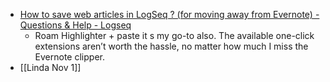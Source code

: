- [How to save web articles in LogSeq ? (for moving away from Evernote) - Questions & Help - Logseq](https://discuss.logseq.com/t/how-to-save-web-articles-in-logseq-for-moving-away-from-evernote/20420)
	- Roam Highlighter + paste it s my go-to also. The available one-click extensions aren’t worth the hassle, no matter how much I miss the Evernote clipper.
- [[Linda Nov 1]]